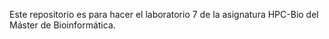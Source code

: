 Este repositorio es para hacer el laboratorio 7 de la asignatura HPC-Bio del Máster de Bioinformática.
